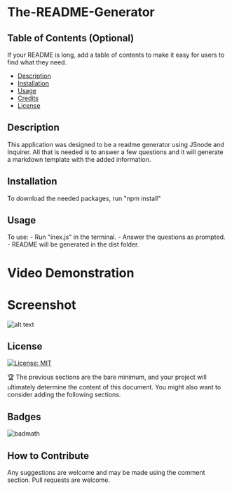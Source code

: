 # The-README-Generator

## Table of Contents (Optional)

If your README is long, add a table of contents to make it easy for users to find what they need.


- [Description](#description)
- [Installation](#installation)
- [Usage](#usage)
- [Credits](#credits)
- [License](#license)

## Description

This application was designed to be a readme generator using JSnode and Inquirer. All that is needed is to answer a few questions and it will generate a markdown template with the added information.


## Installation

To download the needed packages, run "npm install"

## Usage

To use:
    - Run "inex.js" in the terminal.
    - Answer the questions as prompted.
    - README will be generated in the dist folder.

# Video Demonstration

# Screenshot
![alt text](assets/images/screenshot.png)


## License

[![License: MIT](https://img.shields.io/badge/License-MIT-yellow.svg)](https://opensource.org/licenses/MIT)

🏆 The previous sections are the bare minimum, and your project will ultimately determine the content of this document. You might also want to consider adding the following sections.

## Badges

![badmath](https://img.shields.io/github/languages/top/nielsenjared/badmath)



## How to Contribute
Any suggestions are welcome and may be made using the comment section. Pull requests are welcome.


